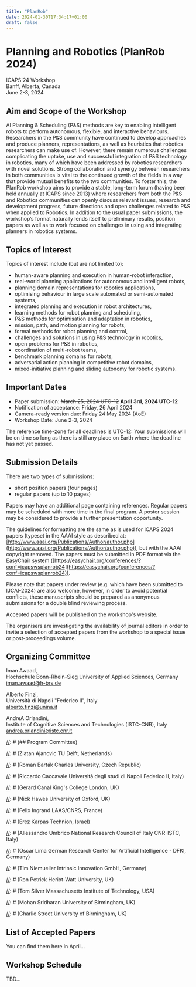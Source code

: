 ```yaml
---
title: "PlanRob"
date: 2024-01-30T17:34:17+01:00
draft: false
---
```


# Planning and Robotics (PlanRob 2024)

ICAPS'24 Workshop \
Banff, Alberta, Canada \
June 2-3, 2024

## Aim and Scope of the Workshop

AI Planning & Scheduling (P&S) methods are key to enabling intelligent robots to perform autonomous, flexible, and interactive behaviours. Researchers in the P&S community have continued to develop approaches and produce planners, representations, as well as heuristics that robotics researchers can make use of. However, there remain numerous challenges complicating the uptake, use and successful integration of P&S technology in robotics, many of which have been addressed by robotics researchers with novel solutions. Strong collaboration and synergy between researchers in both communities is vital to the continued growth of the fields in a way that provide mutual benefits to the two communities. To foster this, the PlanRob workshop aims to provide a stable, long-term forum (having been held annually at ICAPS since 2013) where researchers from both the P&S and Robotics communities can openly discuss relevant issues, research and development progress, future directions and open challenges related to P&S when applied to Robotics. In addition to the usual paper submissions, the workshop’s format naturally lends itself to preliminary results, position papers as well as to work focused on challenges in using and integrating planners in robotics systems.

## Topics of Interest

Topics of interest include (but are not limited to):

- human-aware planning and execution in human-robot interaction,
- real-world planning applications for autonomous and intelligent robots,
- planning domain representations for robotics applications,
- optimising behaviour in large scale automated or semi-automated systems,
- integrated planning and execution in robot architectures,
- learning methods for robot planning and scheduling,
- P&S methods for optimisation and adaptation in robotics,
- mission, path, and motion planning for robots,
- formal methods for robot planning and control,
- challenges and solutions in using P&S technology in robotics,
- open problems for P&S in robotics,
- coordination of multi-robot teams,
- benchmark planning domains for robots,
- adversarial action planning in competitive robot domains,
- mixed-initiative planning and sliding autonomy for robotic systems.


## Important Dates

- Paper submission: ~~March 25, 2024 UTC-12~~  **April 3rd, 2024 UTC-12** 
- Notification of acceptance: Friday, 26 April 2024
- Camera-ready version due: Friday 24 May 2024 (AoE)
- Workshop Date: June 2-3, 2024

The reference time-zone for all deadlines is UTC-12: Your submissions will be on time so long as there is still any place on Earth where the deadline has not yet passed.

## Submission Details

There are two types of submissions: 

- short position papers (four pages)
- regular papers (up to 10 pages)

Papers may have an additional page containing references. Regular papers may be scheduled with more time in the final program. A poster session may be considered to provide a further presentation opportunity.

The guidelines for formatting are the same as is used for ICAPS 2024 papers (typeset in the AAAI style as described at: [http://www.aaai.org/Publications/Author/author.php](http://www.aaai.org/Publications/Author/author.php)), but with the AAAI copyright removed. The papers must be submitted in PDF format via the EasyChair system ([https://easychair.org/conferences/?conf=icapswsplanrob24](https://easychair.org/conferences/?conf=icapswsplanrob24)).

Please note that papers under review (e.g. which have been submitted to IJCAI-2024) are also welcome, however, in order to avoid potential conflicts, these manuscripts should be prepared as anonymous submissions for a double blind reviewing process.

Accepted papers will be published on the workshop's website.

The organisers are investigating the availability of journal editors in order to invite a selection of accepted papers from the workshop to a special issue or post-proceedings volume.


[//]: # (## Workshop Committee)

## Organizing Committee

Iman Awaad, \
Hochschule Bonn-Rhein-Sieg University of Applied Sciences, Germany \
<iman.awaad@h-brs.de>

Alberto Finzi, \
Università di Napoli "Federico II", Italy \
<alberto.finzi@unina.it>

AndreA Orlandini, \
Institute of Cognitive Sciences and Technologies (ISTC-CNR), Italy \
<andrea.orlandini@istc.cnr.it>


[//]: # (## Program Committee\)

[//]: # (Zlatan Ajanovic TU Delft, Netherlands\)

[//]: # (Roman Barták Charles University, Czech Republic\)

[//]: # (Riccardo Caccavale Università degli studi di Napoli Federico II, Italy\)

[//]: # (Gerard Canal King's College London, UK\)

[//]: # (Nick Hawes University of Oxford, UK\)

[//]: # (Felix Ingrand LAAS/CNRS, France\)

[//]: # (Erez Karpas Technion, Israel\)

[//]: # (Allessandro Umbrico National Research Council of Italy CNR-ISTC, Italy\)

[//]: # (Oscar Lima German Research Center for Artificial Intelligence - DFKI, Germany\)

[//]: # (Tim Niemueller Intrinsic Innovation GmbH, Germany\)

[//]: # (Ron Petrick Heriot-Watt University, UK\)

[//]: # (Tom Silver Massachusetts Institute of Technology, USA\)

[//]: # (Mohan Sridharan University of Birmingham, UK\)

[//]: # (Charlie Street University of Birmingham, UK\)




## List of Accepted Papers

You can find them here in April...

## Workshop Schedule

TBD...


